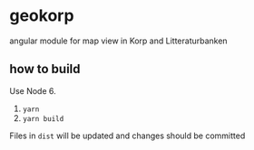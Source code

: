 # geokorp

angular module for map view in Korp and Litteraturbanken

## how to build

Use Node 6.

1. `yarn`
2. `yarn build`

Files in `dist` will be updated and changes should be committed
